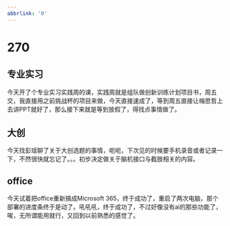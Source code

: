 ```yaml
---
abbrlink: '0'
---
```

# 270

## 专业实习

今天开了个专业实习实践周的课，实践周就是组队做创新训练计划项目书，周五交，我直接用之前挑战杯的项目来做，今天直接速成了，等到周五直接让梅思哲上去讲PPT就好了，那么接下来就是等到放假了，得找点事情做了。

## 大创

今天找彭瑶聊了关于大创选题的事情，呃呃，下次见的时候要手机录音或者记录一下，不然很快就忘记了。。。初步决定做关于脑机接口与截肢相关的内容。

## office

今天试着把office重新搞成Microsoft 365，终于成功了，重启了两次电脑，那个部署的进度条终于是动了。吼吼吼，终于成功了，不过好像没有ai的那些功能了，唉，无所谓能用就行，又回到以前熟悉的感觉了。
